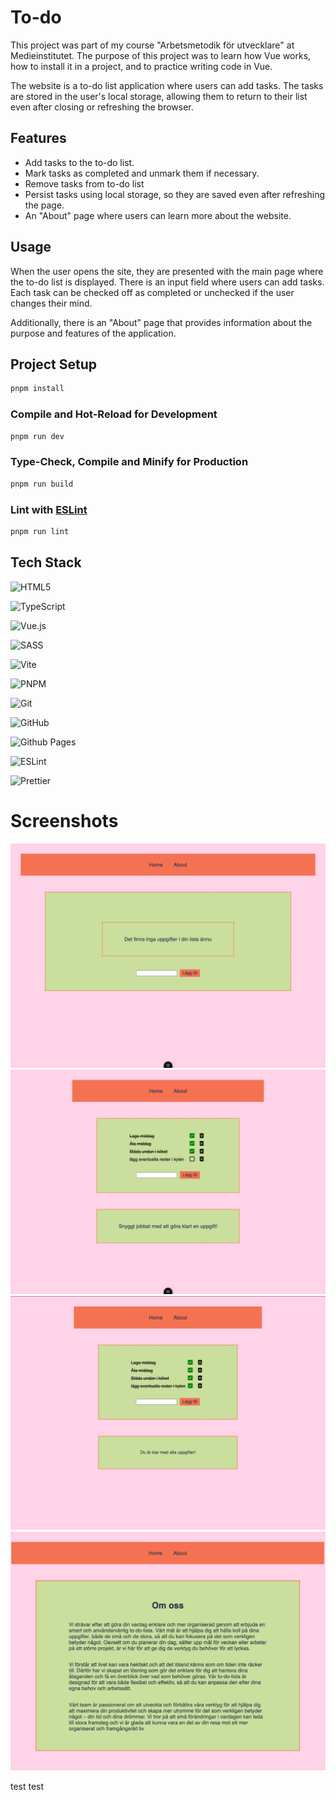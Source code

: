# To-do
This project was part of my course "Arbetsmetodik för utvecklare" at Medieinstitutet. 
The purpose of this project was to learn how Vue works, how to install it in a project, and to practice writing code in Vue.

The website is a to-do list application where users can add tasks. The tasks are stored in the user's local storage, allowing them to return to their list even after closing or refreshing the browser.

## Features

- Add tasks to the to-do list.
- Mark tasks as completed and unmark them if necessary.
- Remove tasks from to-do list
- Persist tasks using local storage, so they are saved even after refreshing the page.
- An "About" page where users can learn more about the website.

## Usage

When the user opens the site, they are presented with the main page where the to-do list is displayed. 
There is an input field where users can add tasks. Each task can be checked off as completed or unchecked if the user changes their mind.

Additionally, there is an "About" page that provides information about the purpose and features of the application.

## Project Setup

```sh
pnpm install
```

### Compile and Hot-Reload for Development

```sh
pnpm run dev
```

### Type-Check, Compile and Minify for Production

```sh
pnpm run build
```

### Lint with [ESLint](https://eslint.org/)

```sh
pnpm run lint
```

## Tech Stack
![HTML5](https://img.shields.io/badge/html5-%23E34F26.svg?style=for-the-badge&logo=html5&logoColor=white)

![TypeScript](https://img.shields.io/badge/typescript-%23007ACC.svg?style=for-the-badge&logo=typescript&logoColor=white)

![Vue.js](https://img.shields.io/badge/vuejs-%2335495e.svg?style=for-the-badge&logo=vuedotjs&logoColor=%234FC08D)
    
![SASS](https://img.shields.io/badge/SASS-hotpink.svg?style=for-the-badge&logo=SASS&logoColor=white)

![Vite](https://img.shields.io/badge/vite-%23646CFF.svg?style=for-the-badge&logo=vite&logoColor=white) 

![PNPM](https://img.shields.io/badge/pnpm-%234a4a4a.svg?style=for-the-badge&logo=pnpm&logoColor=f69220)

![Git](https://img.shields.io/badge/git-%23F05033.svg?style=for-the-badge&logo=git&logoColor=white)

![GitHub](https://img.shields.io/badge/github-%23121011.svg?style=for-the-badge&logo=github&logoColor=white)

![Github Pages](https://img.shields.io/badge/github%20pages-121013?style=for-the-badge&logo=github&logoColor=white)

![ESLint](https://img.shields.io/badge/ESLint-4B3263?style=for-the-badge&logo=eslint&logoColor=white) 

![Prettier](https://img.shields.io/badge/prettier-%23F7B93E.svg?style=for-the-badge&logo=prettier&logoColor=black)

# Screenshots

![home-page](src/screenshots/home.png)
![complete task](src/screenshots/task-completed.png)
![all tasks completed](src/screenshots/all-tasks-completed.png)
![about us page](src/screenshots/about.png)


test test